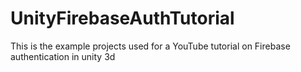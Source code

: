# UnityFirebaseAuthTutorial
This is the example projects used for a YouTube tutorial on Firebase authentication in unity 3d

